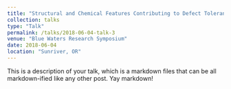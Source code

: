 ```yaml
---
title: "Structural and Chemical Features Contributing to Defect Tolerance of Binary Semiconductors"
collection: talks
type: "Talk"
permalink: /talks/2018-06-04-talk-3
venue: "Blue Waters Research Symposium"
date: 2018-06-04
location: "Sunriver, OR"
---
```


This is a description of your talk, which is a markdown files that can be all markdown-ified like any other post. Yay markdown!
